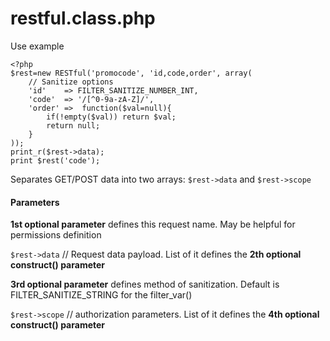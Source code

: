 # restful.class.php

Use example
```
<?php
$rest=new RESTful('promocode', 'id,code,order', array(
    // Sanitize options
    'id'    => FILTER_SANITIZE_NUMBER_INT,
    'code'  => '/[^0-9a-zA-Z]/',
    'order' =>  function($val=null){
        if(!empty($val)) return $val;
        return null;
    }
));
print_r($rest->data);
print $rest('code');
```

Separates GET/POST data into two arrays: `$rest->data` and `$rest->scope`

#### Parameters

**1st optional parameter** defines this request name. May be helpful for permissions definition

`$rest->data` // Request data payload. List of it defines the **2th optional construct() parameter**

**3rd optional parameter** defines method of sanitization. Default is FILTER_SANITIZE_STRING for the filter_var()

`$rest->scope` // authorization parameters. List of it defines the **4th optional construct() parameter**
